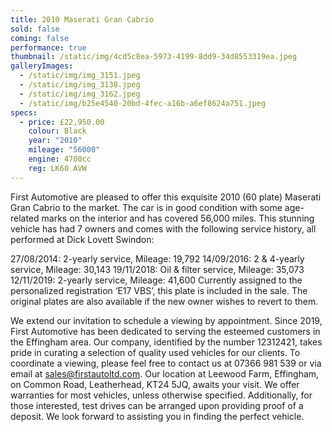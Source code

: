 ```yaml
---
title: 2010 Maserati Gran Cabrio
sold: false
coming: false
performance: true
thumbnail: /static/img/4cd5c8ea-5973-4199-8dd9-34d8553319ea.jpeg
galleryImages:
  - /static/img/img_3151.jpeg
  - /static/img/img_3138.jpeg
  - /static/img/img_3162.jpeg
  - /static/img/b25e4540-20bd-4fec-a16b-a6ef8624a751.jpeg
specs:
  - price: £22,950.00
    colour: Black
    year: "2010"
    mileage: "56000"
    engine: 4700cc
    reg: LK60 AVW
---
```

First Automotive are pleased to offer this exquisite 2010 (60 plate) Maserati Gran Cabrio to the market. The car is in good condition with some age-related marks on the interior and has covered 56,000 miles. This stunning vehicle has had 7 owners and comes with the following service history, all performed at Dick Lovett Swindon:

27/08/2014: 2-yearly service, Mileage: 19,792
14/09/2016: 2 & 4-yearly service, Mileage: 30,143
19/11/2018: Oil & filter service, Mileage: 35,073
12/11/2019: 2-yearly service, Mileage: 41,600
Currently assigned to the personalized registration ‘E17 VBS’, this plate is included in the sale. The original plates are also available if the new owner wishes to revert to them.

We extend our invitation to schedule a viewing by appointment. Since 2019, First Automotive has been dedicated to serving the esteemed customers in the Effingham area. Our company, identified by the number 12312421, takes pride in curating a selection of quality used vehicles for our clients.
To coordinate a viewing, please feel free to contact us at 07366 981 539 or via email at sales@firstautoltd.com. Our location at Leewood Farm, Effingham, on Common Road, Leatherhead, KT24 5JQ, awaits your visit. We offer warranties for most vehicles, unless otherwise specified. Additionally, for those interested, test drives can be arranged upon providing proof of a deposit.
We look forward to assisting you in finding the perfect vehicle.
